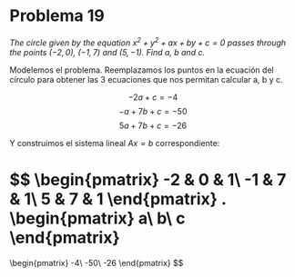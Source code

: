 # Problema 19

_The circle given by the equation $x^2 + y^2 + ax + by +c = 0$ passes through the points $(-2,0)$, $(-1,7)$ and $(5,-1)$. Find $a$, $b$ and $c$._

Modelemos el problema. Reemplazamos los puntos en la ecuación del círculo para obtener las 3 ecuaciones que nos permitan calcular a, b y c.

$$ -2a + c = -4 $$
$$ -a + 7b + c = -50 $$
$$ 5a + 7b + c = -26 $$

Y construimos el sistema lineal $Ax=b$ correspondiente:

$$
\begin{pmatrix}
-2 & 0 & 1\\
-1 & 7 & 1\\
5 & 7 & 1
\end{pmatrix}
.
\begin{pmatrix}
a\\
b\\
c
\end{pmatrix}
= 
\begin{pmatrix}
-4\\
-50\\
-26
\end{pmatrix}
$$

